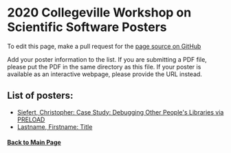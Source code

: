 # 2020 Collegeville Workshop on Scientific Software Posters

To edit this page, make a pull request for the [page source on GitHub](https://github.com/Collegeville/CW20/blob/master/WorkshopResources/Posters/PosterList.md)

Add your poster information to the list.  If you are submitting a PDF file, please put the PDF in the same directory as this file.  If your poster is available as an interactive webpage, please provide the URL instead.

## List of posters:
- [Siefert, Christopher: Case Study: Debugging Other People's Libraries via PRELOAD](Siefert_Christopher_Elliott_James_Collegeville_2020.pdf)
- [Lastname, Firstname: Title](file.pdf-or-URL)


#### [Back to Main Page](../../index.md)
